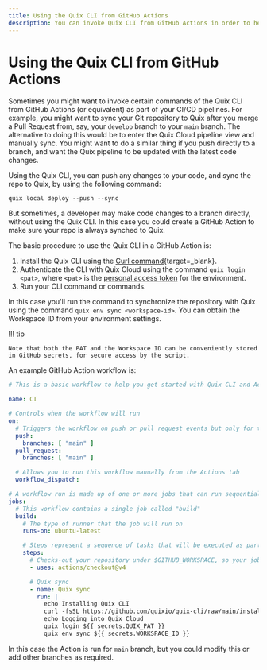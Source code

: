 ```yaml
---
title: Using the Quix CLI from GitHub Actions
description: You can invoke Quix CLI from GitHub Actions in order to help automate your workflows.
---
```


# Using the Quix CLI from GitHub Actions

Sometimes you might want to invoke certain commands of the Quix CLI from GitHub Actions (or equivalent) as part of your CI/CD pipelines. For example, you might want to sync your Git repository to Quix after you merge a Pull Request from, say, your `develop` branch to your `main` branch. The alternative to doing this would be to enter the Quix Cloud pipeline view and manually sync. You might want to do a similar thing if you push directly to a branch, and want the Quix pipeline to be updated with the latest code changes.

Using the Quix CLI, you can push any changes to your code, and sync the repo to Quix, by using the following command:

```
quix local deploy --push --sync
```

But sometimes, a developer may make code changes to a branch directly, without using the Quix CLI. In this case you could create a GitHub Action to make sure your repo is always synched to Quix.

The basic procedure to use the Quix CLI in a GitHub Action is:

1. Install the Quix CLI using the [Curl command](https://github.com/quixio/quix-cli?tab=readme-ov-file#installation-of-quix-cli){target=_blank}.
2. Authenticate the CLI with Quix Cloud using the command `quix login <pat>`, where `<pat>` is the [personal access token](../develop/authentication/personal-access-token.md) for the environment. 
3. Run your CLI command or commands.

In this case you'll run the command to synchronize the repository with Quix using the command `quix env sync <workspace-id>`. You can obtain the Workspace ID from your environment settings.

!!! tip

    Note that both the PAT and the Workspace ID can be conveniently stored in GitHub secrets, for secure access by the script.

An example GitHub Action workflow is:

``` yaml
# This is a basic workflow to help you get started with Quix CLI and Actions

name: CI

# Controls when the workflow will run
on:
  # Triggers the workflow on push or pull request events but only for the "main" branch
  push:
    branches: [ "main" ]
  pull_request:
    branches: [ "main" ]

  # Allows you to run this workflow manually from the Actions tab
  workflow_dispatch:

# A workflow run is made up of one or more jobs that can run sequentially or in parallel
jobs:
  # This workflow contains a single job called "build"
  build:
    # The type of runner that the job will run on
    runs-on: ubuntu-latest

    # Steps represent a sequence of tasks that will be executed as part of the job
    steps:
      # Checks-out your repository under $GITHUB_WORKSPACE, so your job can access it
      - uses: actions/checkout@v4

      # Quix sync
      - name: Quix sync
        run: |
          echo Installing Quix CLI
          curl -fsSL https://github.com/quixio/quix-cli/raw/main/install.sh | sudo bash
          echo Logging into Quix Cloud
          quix login ${{ secrets.QUIX_PAT }}
          quix env sync ${{ secrets.WORKSPACE_ID }}
```

In this case the Action is run for `main` branch, but you could modify this or add other branches as required.
